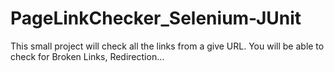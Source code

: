 # PageLinkChecker_Selenium-JUnit
This small project will check all the links from a give URL. You will be able to check for Broken Links, Redirection...

